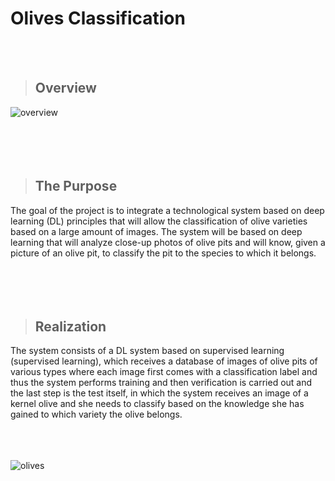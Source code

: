 # Olives Classification

<br/><br/>

> ## Overview
![overview](https://user-images.githubusercontent.com/92545396/194367808-147ce0b2-8589-4596-992b-b54e935189bb.PNG)
<br/><br/><br/><br/><br/>

> ## The Purpose

The goal of the project is to integrate a technological system based on deep learning (DL) principles that will allow the classification of olive varieties based on a large amount of images.
The system will be based on deep learning that will analyze close-up photos of olive pits and will know, given a picture of an olive pit, to classify the pit to the species to which it belongs.
<br/><br/><br/><br/><br/>

> ## Realization

The system consists of a DL system based on supervised learning (supervised learning), which receives a database of images of olive pits of various types where each image first comes with a classification label and thus the system performs training and then verification is carried out and the last step is the test itself, in which the system receives an image of a kernel olive and she needs to classify based on the knowledge she has gained to which variety the olive belongs.


<br/><br/><br/>
![olives](https://user-images.githubusercontent.com/92545396/216420849-2b36c5a9-de96-4954-96d3-c97b418dae25.gif)

